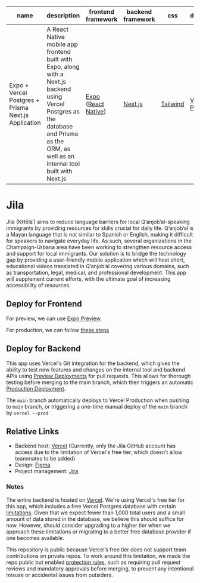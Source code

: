 ﻿| name                                                | description                                                                                                                                                                                  | frontend framework                                                                            | backend framework                  | css                                                   | database                                                           | ORM                                  |
| --------------------------------------------------- | -------------------------------------------------------------------------------------------------------------------------------------------------------------------------------------------- | --------------------------------------------------------------------------------------------- | ---------------------------------- | ----------------------------------------------------- | ------------------------------------------------------------------ | ------------------------------------ |
| Expo + Vercel Postgres + Prisma Next.js Application | A React Native mobile app frontend built with Expo, along with a Next.js backend using Vercel Postgres as the database and Prisma as the ORM, as well as an internal tool built with Next.js | [Expo](https://docs.expo.dev/) ([React Native](https://reactnative.dev/docs/getting-started)) | [Next.js](https://nextjs.org/docs) | [Tailwind](https://tailwindcss.com/docs/installation) | [Vercel Postgres](https://vercel.com/docs/storage/vercel-postgres) | [Prisma](https://www.prisma.io/docs) |

# Jila

Jila (KHēlä′) aims to reduce language barriers for local Q’anjob’al-speaking immigrants by providing resources for skills crucial for daily life. Q’anjob’al is a Mayan language that is not similar to Spanish or English, making it difficult for speakers to navigate everyday life. As such, several organizations in the Champaign-Urbana area have been working to strengthen resource access and support for local immigrants. Our solution is to bridge the technology gap by providing a user-friendly mobile application which will host short, educational videos translated in Q’anjob’al covering various domains, such as transportation, legal, medical, and professional development. This app will supplement current efforts, with the ultimate goal of increasing accessibility of resources.

## Deploy for Frontend

For preview, we can use [Expo Preview](https://docs.expo.dev/review/share-previews-with-your-team/).

For production, we can follow [these steps](https://docs.expo.dev/deploy/build-project/)

## Deploy for Backend

This app uses Vercel's Git integration for the backend, which gives the ability to test new features and changes on the internal tool and backend APIs using [Preview Deployments](https://vercel.com/docs/concepts/deployments/preview-deployments) for pull requests. This allows for thorough testing before merging to the main branch, which then triggers an automatic [Production Deployment](https://vercel.com/docs/concepts/deployments/environments#production).

The `main` branch automatically deploys to Vercel Production when pushing to `main` branch, or triggering a one-time manual deploy of the `main` branch by `vercel --prod`.

## Relative Links

- Backend host: [Vercel](https://vercel.com/jila) (Currently, only the Jila GitHub account has access due to the limitation of Vercel's free tier, which doesn’t allow teammates to be added)
- Design: [Figma](https://www.figma.com/design/sKxojtM0ai5Wge51ZFXFKm/Jila-UI%2FUX)
- Project management: [Jira](https://jila.atlassian.net/jira/projects)

### Notes

The entire backend is hosted on [Vercel](https://vercel.com/docs). We're using Vercel's free tier for this app, which includes a free Vercel Postgres database with certain [limitations](https://vercel.com/docs/storage/vercel-postgres/usage-and-pricing). Given that we expect fewer than 1,000 total users and a small amount of data stored in the database, we believe this should suffice for now. However, should consider upgrading to a higher tier when we approach these limitations or migrating to a better free database provider if one becomes available.

This repository is public because Vercel’s free tier does not support team contributions on private repos. To work around this limitation, we made the repo public but enabled [protection rules](https://docs.github.com/en/repositories/configuring-branches-and-merges-in-your-repository/managing-protected-branches/managing-a-branch-protection-rule), such as requiring pull request reviews and mandatory approvals before merging, to prevent any intentional misuse or accidental issues from outsiders.
